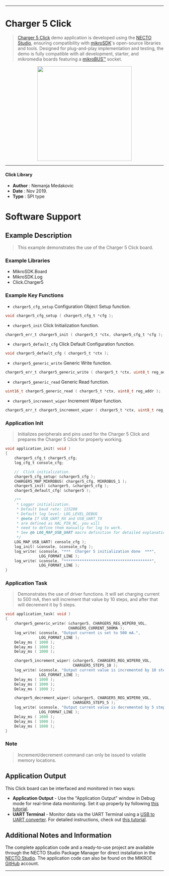 
---
# Charger 5 Click

> [Charger 5 Click](https://www.mikroe.com/?pid_product=MIKROE-2848) demo application is developed using
the [NECTO Studio](https://www.mikroe.com/necto), ensuring compatibility with [mikroSDK](https://www.mikroe.com/mikrosdk)'s
open-source libraries and tools. Designed for plug-and-play implementation and testing, the demo is fully compatible with
all development, starter, and mikromedia boards featuring a [mikroBUS&trade;](https://www.mikroe.com/mikrobus) socket.

<p align="center">
  <img src="https://www.mikroe.com/?pid_product=MIKROE-2848&image=1" height=300px>
</p>

---

#### Click Library

- **Author**        : Nemanja Medakovic
- **Date**          : Nov 2019.
- **Type**          : SPI type

# Software Support

## Example Description

>
> This example demonstrates the use of the Charger 5 Click board.
>

### Example Libraries

- MikroSDK.Board
- MikroSDK.Log
- Click.Charger5

### Example Key Functions

- `charger5_cfg_setup` Configuration Object Setup function. 
```c
void charger5_cfg_setup ( charger5_cfg_t *cfg );
```
 
- `charger5_init` Click Initialization function. 
```c
charger5_err_t charger5_init ( charger5_t *ctx, charger5_cfg_t *cfg );
```

- `charger5_default_cfg` Click Default Configuration function. 
```c
void charger5_default_cfg ( charger5_t *ctx );
```

- `charger5_generic_write` Generic Write function. 
```c
charger5_err_t charger5_generic_write ( charger5_t *ctx, uint8_t reg_addr, uint16_t transfer_data );
```
 
- `charger5_generic_read` Generic Read function. 
```c
uint16_t charger5_generic_read ( charger5_t *ctx, uint8_t reg_addr );
```

- `charger5_increment_wiper` Increment Wiper function. 
```c
charger5_err_t charger5_increment_wiper ( charger5_t *ctx, uint8_t reg_addr, uint8_t n_steps );
```

### Application Init

>
> Initializes peripherals and pins used for the Charger 5 Click and prepares the Charger 5 Click for properly working.
>

```c
void application_init( void )
{
    charger5_cfg_t charger5_cfg;
    log_cfg_t console_cfg;

    //  Click initialization.
    charger5_cfg_setup( &charger5_cfg );
    CHARGER5_MAP_MIKROBUS( charger5_cfg, MIKROBUS_1 );
    charger5_init( &charger5, &charger5_cfg );
    charger5_default_cfg( &charger5 );

    /** 
     * Logger initialization.
     * Default baud rate: 115200
     * Default log level: LOG_LEVEL_DEBUG
     * @note If USB_UART_RX and USB_UART_TX 
     * are defined as HAL_PIN_NC, you will 
     * need to define them manually for log to work. 
     * See @b LOG_MAP_USB_UART macro definition for detailed explanation.
     */
    LOG_MAP_USB_UART( console_cfg );
    log_init( &console, &console_cfg );
    log_write( &console, "***  Charger 5 initialization done  ***",
               LOG_FORMAT_LINE );
    log_write( &console, "***************************************",
               LOG_FORMAT_LINE );
}
```

### Application Task

>
> Demonstrates the use of driver functions. It will set charging current to 500 mA,
> then will increment that value by 10 steps, and after that will decrement it by 5 steps.
>

```c
void application_task( void )
{
    charger5_generic_write( &charger5, CHARGER5_REG_WIPER0_VOL,
                            CHARGER5_CURRENT_500MA );
    log_write( &console, "Output current is set to 500 mA.",
               LOG_FORMAT_LINE );
    Delay_ms ( 1000 );
    Delay_ms ( 1000 );
    Delay_ms ( 1000 );

    charger5_increment_wiper( &charger5, CHARGER5_REG_WIPER0_VOL,
                              CHARGER5_STEPS_10 );
    log_write( &console, "Output current value is incremented by 10 steps.",
               LOG_FORMAT_LINE );
    Delay_ms ( 1000 );
    Delay_ms ( 1000 );
    Delay_ms ( 1000 );

    charger5_decrement_wiper( &charger5, CHARGER5_REG_WIPER0_VOL,
                              CHARGER5_STEPS_5 );
    log_write( &console, "Output current value is decremented by 5 steps.",
               LOG_FORMAT_LINE );
    Delay_ms ( 1000 );
    Delay_ms ( 1000 );
    Delay_ms ( 1000 );
}
```

### Note

>
> Increment/decrement command can only be issued to volatile memory locations.
>

## Application Output

This Click board can be interfaced and monitored in two ways:
- **Application Output** - Use the "Application Output" window in Debug mode for real-time data monitoring.
Set it up properly by following [this tutorial](https://www.youtube.com/watch?v=ta5yyk1Woy4).
- **UART Terminal** - Monitor data via the UART Terminal using
a [USB to UART converter](https://www.mikroe.com/click/interface/usb?interface*=uart,uart). For detailed instructions,
check out [this tutorial](https://help.mikroe.com/necto/v2/Getting%20Started/Tools/UARTTerminalTool).

## Additional Notes and Information

The complete application code and a ready-to-use project are available through the NECTO Studio Package Manager for 
direct installation in the [NECTO Studio](https://www.mikroe.com/necto). The application code can also be found on
the MIKROE [GitHub](https://github.com/MikroElektronika/mikrosdk_click_v2) account.

---
